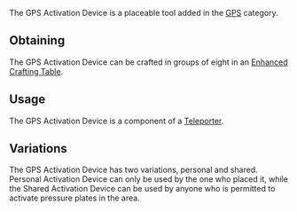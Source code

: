 The GPS Activation Device is a placeable tool added in the [GPS](https://github.com/Slimefun/Slimefun4/wiki/GPS) category.

## Obtaining
The GPS Activation Device can be crafted in groups of eight in an [Enhanced Crafting Table](https://github.com/Slimefun/Slimefun4/wiki/Enhanced-Crafting-Table).

## Usage
The GPS Activation Device is a component of a [Teleporter](https://github.com/Slimefun/Slimefun4/wiki/Teleporter).

## Variations
The GPS Activation Device has two variations, personal and shared. Personal Activation Device can only be used by the one who placed it, while the Shared Activation Device can be used by anyone who is permitted to activate pressure plates in the area.
